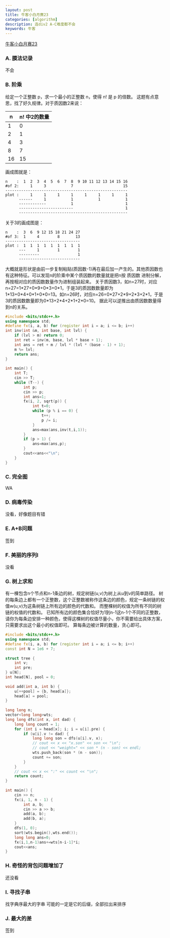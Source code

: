 ```yaml
---
layout: post
title: 牛客小白月赛23 
categories: [algorithm]
description: 连div2 A-C难度都不会 
keywords: 牛客
---
```


[牛客小白月赛23](https://ac.nowcoder.com/acm/contest/4784#question)
### A. 膜法记录
不会

### B. 阶乘
给定一个正整数 p，求一个最小的正整数 n，使得 n! 是 p 的倍数。
这题有点意思，找了好久规律。对于质因数2来说：

|n|n! 中2的数量|
|---|---|
| 1| 0|
| 2| 1|
| 4| 3|
| 8| 7|
| 16| 15|

画成图就是：
```
n    :  1  2  3  4  5  6  7  8  9 10 11 12 13 14 15 16
#of 2:     1     3           7                      15
------------------------------------------------------
plot :     1     1     1     1     1     1     1     1
      ------     1           1           1           1
      ------------           1                       1
      ------------------------                       1
      ------------------------------------------------
```
关于3的画成图是：
```
n    :  3  6  9 12 15 18 21 24 27
#of 3:  1     4        8       13
---------------------------------
plot :  1  1  1  1  1  1  1  1  1
      ---     1        1        1 
      ---------                 1  
      ---------------------------
```
大概就是形状是由前一步复制粘贴(质因数-1)再在最后加一产生的。其他质因数也有这种特征。可以发现n的阶乘中某个质因数的数量就是把n按 质因数 进制分解，再按相对应的质因数数量作为进制组装起来。
关于质因数3，如n=27时，对应n=27=1\*27+0\*9+0\*3+0\*1，于是3的质因数数量即为1\*13+0\*4+0\*1+0\*0=13。如n=26时，对应n=26=0\*27+2\*9+2\*3+2\*1，于是3的质因数数量即为0\*13+2\*4+2\*1+2\*0=10。
据此可以逆推出由质因数数量得到n的关系。
```c++
#include <bits/stdc++.h>
using namespace std;
#define fx(i, a, b) for (register int i = a; i <= b; i++)
int inv(int &m, int base, int lvl) {
    if (lvl > m) return 0;
    int ret = inv(m, base, lvl * base + 1);
    int ans = ret + m / lvl * (lvl * (base - 1) + 1);
    m %= lvl;
    return ans;
}
 
int main() {
    int T;
    cin >> T;
    while (T--) {
        int p;
        cin >> p;
        int ans=1;
        fx(i, 2, sqrt(p)) {
            int t=0;
            while (p % i == 0) {
                t++;
                p /= i;
            }
            ans=max(ans,inv(t,i,1));
        }
        if (p > 1) {
            ans=max(ans,p);
        }
        cout<<ans<<"\n";
    }
}
```

### C. 完全图
WA

### D. 病毒传染
没看，好像题目有错

### E. A+B问题
签到

### F. 美丽的序列I
没看

### G. 树上求和
有一棵包含n个节点和n-1条边的树，规定树链(u,v)为树上从u到v的简单路径。
树的每条边上都有一个正整数，这个正整数被称作这条边的颜色，规定一条树链的权值w(u,v)为这条树链上所有边的颜色的代数和。
而整棵树的权值为所有不同的树链的权值的代数和。
已知所有边的颜色集合恰好为1到n-1这n-1个不同的正整数，请你为每条边安排一种颜色，使得这棵树的权值尽量小，你不需要给出具体方案，只需要求出这个最小的权值即可。
算每条边被计算的数量，贪心即可。
```c++
#include <bits/stdc++.h>
using namespace std;
#define fx(i, a, b) for (register int i = a; i <= b; i++)
const int N = 1e6 + 7;
 
struct tree {
    int v;
    int pre;
} u[N];
int head[N], pool = 0;
 
void add(int a, int b) {
    u[++pool] = {b, head[a]};
    head[a] = pool;
}
 
long long n;
vector<long long>wts;
long long dfs(int x, int dad) {
    long long count = 1;
    for (int i = head[x]; i; i = u[i].pre) {
        if (u[i].v != dad) {
            long long son = dfs(u[i].v, x);
            // cout << x << "x.son" << son << "\n";
            // cout << "weight=" << son * (n - son) << endl;
            wts.push_back(son * (n - son));
            count += son;
        }
    }
    // cout << x << ":" << count << "\n";
    return count;
}
 
int main() {
    cin >> n;
    fx(i, 1, n - 1) {
        int a, b;
        cin >> a >> b;
        add(a, b);
        add(b, a);
    }
    dfs(1, 0);
    sort(wts.begin(),wts.end());
    long long ans=0;
    fx(i,1,n-1)ans+=wts[n-i-1]*i;
    cout<<ans;
}
```

### H. 奇怪的背包问题增加了
还没看

### I. 寻找子串
找字典序最大的字串
可能的一定是它的后缀，全部拉出来排序

### J. 最大的差
签到
